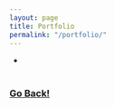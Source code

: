```yaml
---
layout: page
title: Portfolio
permalink: "/portfolio/"
---
```

<ul>
  <li>
    <a id="ucla_dogs" class="fancybox" rel="group" href="../img/ucla_dogs_small.png" title="UCLA | Therapy Dogs Flyer"><img src="../img/ucla_dogs.jpg" alt="" /></a>
  </li>  
    <a id="ucla_dogs02" class="fancybox" rel="group" href="../img/ucla_dogs02_small.png" title="UCLA | Therapy Dogs Wayfinding"><img src="../img/ucla_dogs02.jpg" alt="" /></a>
  </li>  
    <a id="ucla_top8" class="fancybox" rel="group" href="../img/ucla_top8_small.png" title="UCLA | Top 8 Things Flyer"><img src="../img/ucla_top8.jpg" alt="" /></a>
  </li>
    <a id="ucla_top10" class="fancybox" rel="group" href="../img/ucla_top10_small.png" title="UCLA | Top 10 Things Flyer"><img src="../img/ucla_top10.jpg" alt="" /></a>
  </li>
</ul>

### <a class="page-link" href="/">Go Back!</a>
